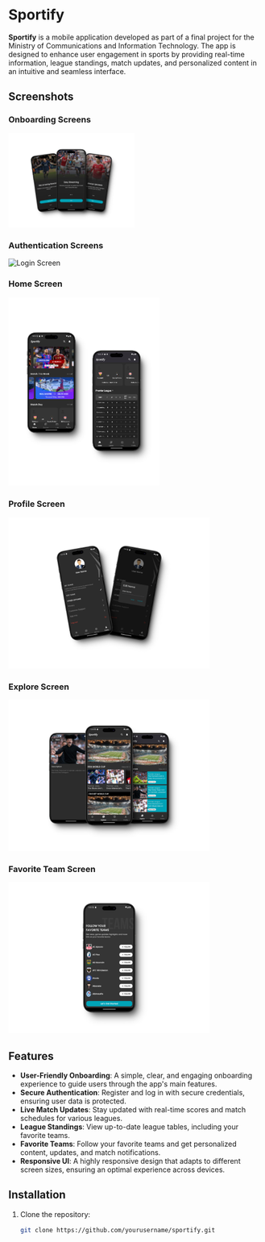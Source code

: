 # Sportify

**Sportify** is a mobile application developed as part of a final project for the Ministry of Communications and Information Technology. The app is designed to enhance user engagement in sports by providing real-time information, league standings, match updates, and personalized content in an intuitive and seamless interface.

## Screenshots

### Onboarding Screens

<img src="assets/images/onboarding.png" alt="Onboarding Screen 1" width="250"/>

### Authentication Screens

<img src="assets/images/login&register.png" alt="Login Screen" width="300"/>

### Home Screen

<img src="assets/images/home_screen.png" alt="Home Screen" width="300"/>

<!-- ### Match Table Screen
<img src="assets/images/match_table.png" alt="Match Table Screen" width="400"/> -->

### Profile Screen

<img src="assets/images/profile.png" alt="Profile Screen" width="400"/>

### Explore Screen

<img src="assets/images/exlore.png" alt="explore Screen" width="400"/>

### Favorite Team Screen

<img src="assets/images/FavTeam.png" alt="FavTeam Screen" width="400"/>

## Features

- **User-Friendly Onboarding**: A simple, clear, and engaging onboarding experience to guide users through the app's main features.
- **Secure Authentication**: Register and log in with secure credentials, ensuring user data is protected.
- **Live Match Updates**: Stay updated with real-time scores and match schedules for various leagues.
- **League Standings**: View up-to-date league tables, including your favorite teams.
- **Favorite Teams**: Follow your favorite teams and get personalized content, updates, and match notifications.
- **Responsive UI**: A highly responsive design that adapts to different screen sizes, ensuring an optimal experience across devices.

## Installation

1. Clone the repository:
   ```bash
   git clone https://github.com/yourusername/sportify.git
   ```
